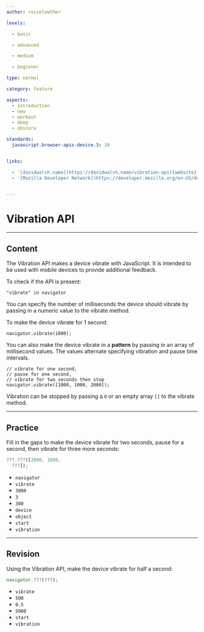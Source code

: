 ```yaml
---
author: rosielowther

levels:

  - basic

  - advanced

  - medium

  - beginner

type: normal

category: feature

aspects:
  - introduction
  - new
  - workout
  - deep
  - obscura

standards:
  javascript.browser-apis-device.3: 10


links:

  - '[davidwalsh.name](https://davidwalsh.name/vibration-api){website}'
  - '[Mozilla Developer Network](https://developer.mozilla.org/en-US/docs/Web/API/Vibration_API){website}'


---
```


# Vibration API

---
## Content

The Vibration API makes a device vibrate with JavaScript. It is intended to be used with mobile devices to provide additional feedback.

To check if the API is present:
```
"vibrate" in navigator
```

You can specify the number of milliseconds the device should vibrate by passing in a numeric value to the vibrate method.

To make the device vibrate for 1 second:

```
navigator.vibrate(1000);
```
You can also make the device vibrate in a **pattern** by passing in an array of millisecond values. The values alternate specifying vibration and pause time intervals.
```
// vibrate for one second,
// pause for one second,
// vibrate for two seconds then stop
navigator.vibrate([1000, 1000, 2000]);     
```
Vibration can be stopped by passing a `0` or an empty array `[]` to the vibrate method.

---
## Practice

Fill in the gaps to make the device vibrate for two seconds, pause for a second, then vibrate for three more seconds:

```javascript
???.???([2000, 1000,
  ???]);
```


* `navigator`
* `vibrate`
* `3000`
* `3`
* `300`
* `device`
* `object`
* `start`
* `vibration`

---
## Revision

Using the Vibration API, make the device vibrate for half a second:

```javascript
navigator.???(???);
```


* `vibrate`
* `500`
* `0.5`
* `5000`
* `start`
* `vibration`
